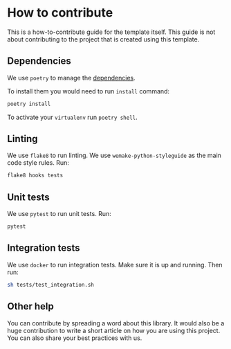 # How to contribute

This is a how-to-contribute guide for the template itself.
This guide is not about contributing to the project that is created
using this template.

## Dependencies

We use `poetry` to manage the [dependencies](https://github.com/sdispater/poetry).

To install them you would need to run `install` command:

```bash
poetry install
```

To activate your `virtualenv` run `poetry shell`.


## Linting

We use `flake8` to run linting.
We use `wemake-python-styleguide` as the main code style rules.
Run:

```bash
flake8 hooks tests
```


## Unit tests

We use `pytest` to run unit tests. Run:

```bash
pytest
```


## Integration tests

We use `docker` to run integration tests.
Make sure it is up and running. Then run:

```bash
sh tests/test_integration.sh
```


## Other help

You can contribute by spreading a word about this library.
It would also be a huge contribution to write
a short article on how you are using this project.
You can also share your best practices with us.
